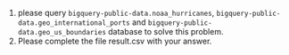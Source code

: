 1. please query `bigquery-public-data.noaa_hurricanes`, `bigquery-public-data.geo_international_ports` and `bigquery-public-data.geo_us_boundaries` database to solve this problem.
2. Please complete the file result.csv with your answer.